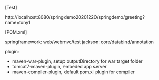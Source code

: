 [Test]

http://localhost:8080/springdemo20201220/springdemo/greeting?name=tony1

[POM.xml]

springframework: web/webmvc/test 
jackson: core/databind/annotation

plugin: 
  - maven-war-plugin, setup outputDirectory for war target folder
  - tomcat7-maven-plugin, embeded app server
  - maven-compiler-plugin, default pom.xl plugin for compiler



